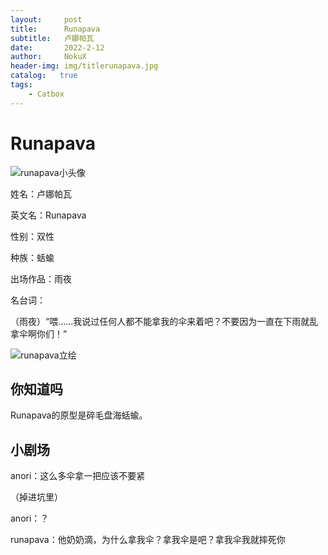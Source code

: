 ```yaml
---
layout:     post
title:      Runapava
subtitle:   卢娜帕瓦
date:       2022-2-12
author:     NokuX
header-img: img/titlerunapava.jpg
catalog:   true
tags:
    - Catbox
---
```

# Runapava

![runapava小头像]({{site.baseurl}}/img-post/runapava.jpg)

姓名：卢娜帕瓦

英文名：Runapava

性别：双性

种族：蛞蝓

出场作品：雨夜

名台词：

（雨夜）“喂……我说过任何人都不能拿我的伞来着吧？不要因为一直在下雨就乱拿伞啊你们！”

![runapava立绘]({{site.baseurl}}/img-post/runapava.png)

## 你知道吗

Runapava的原型是碎毛盘海蛞蝓。

## 小剧场

anori：这么多伞拿一把应该不要紧

（掉进坑里）

anori：？

runapava：他奶奶滴，为什么拿我伞？拿我伞是吧？拿我伞我就摔死你
